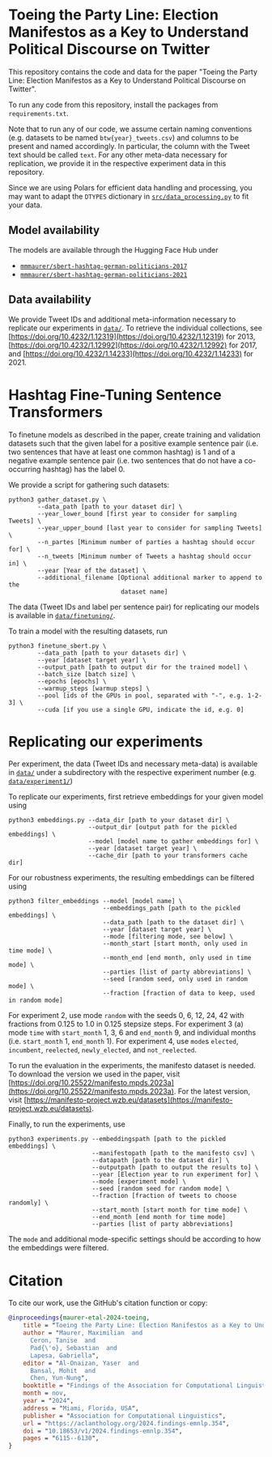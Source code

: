 # Toeing the Party Line: Election Manifestos as a Key to Understand Political Discourse on Twitter

This repository contains the code and data for the paper "Toeing the Party Line: Election Manifestos as a Key to Understand Political Discourse on Twitter".

To run any code from this repository, install the packages from `requirements.txt`.

Note that to run any of our code, we assume certain naming conventions (e.g. datasets to be named `btw{year}_tweets.csv`) and columns to be present and named accordingly. In particular, the column with the Tweet text should be called `text`. For any other meta-data necessary for replication, we provide it in the respective experiment data in this repository. 

Since we are using Polars for efficient data handling and processing, you may want to adapt the `DTYPES` dictionary in [`src/data_processing.py`](src/data_processing.py) to fit your data.
## Model availability

The models are available through the Hugging Face Hub under 
- [`mmmaurer/sbert-hashtag-german-politicians-2017`](https://huggingface.co/mmmaurer/sbert-hashtag-german-politicians-2017)
- [`mmmaurer/sbert-hashtag-german-politicians-2021`](https://huggingface.co/mmmaurer/sbert-hashtag-german-politicians-2017)

## Data availability
We provide Tweet IDs and additional meta-information necessary to replicate our experiments in [`data/`](data/).
To retrieve the individual collections, see [https://doi.org/10.4232/1.12319](https://doi.org/10.4232/1.12319) for 2013, [https://doi.org/10.4232/1.12992](https://doi.org/10.4232/1.12992) for 2017, and [https://doi.org/10.4232/1.14233](https://doi.org/10.4232/1.14233) for 2021.

# Hashtag Fine-Tuning Sentence Transformers
To finetune models as described in the paper, create training and validation datasets such that the given label for a positive example sentence pair (i.e. two sentences that have at least one common hashtag) is $1$ and of a negative example sentence pair (i.e. two sentences that do not have a co-occurring hashtag) has the label $0$.

We provide a script for gathering such datasets:

```
python3 gather_dataset.py \
        --data_path [path to your dataset dir] \
        --year_lower_bound [first year to consider for sampling Tweets] \
        --year_upper_bound [last year to consider for sampling Tweets] \
        --n_partes [Minimum number of parties a hashtag should occur for] \
        --n_tweets [Minimum number of Tweets a hashtag should occur in] \
        --year [Year of the dataset] \
        --additional_filename [Optional additional marker to append to the
                               dataset name]
```
The data (Tweet IDs and label per sentence pair) for replicating our models is available in [`data/finetuning/`](data/finetuning/).

To train a model with the resulting datasets, run

```
python3 finetune_sbert.py \
        --data_path [path to your datasets dir] \
        --year [dataset target year] \
        --output_path [path to output dir for the trained model] \
        --batch_size [batch size] \
        --epochs [epochs] \
        --warmup_steps [warmup steps] \
        --pool [ids of the GPUs in pool, separated with "-", e.g. 1-2-3] \
        --cuda [if you use a single GPU, indicate the id, e.g. 0]
```

# Replicating our experiments

Per experiment, the data (Tweet IDs and necessary meta-data) is available in [`data/`](data/) under a subdirectory with the respective experiment number (e.g. [`data/experiment1/`](data/experiment1/))

To replicate our experiments, first retrieve embeddings for your given model using 
```
python3 embeddings.py --data_dir [path to your dataset dir] \
                      --output_dir [output path for the pickled embeddings] \
                      --model [model name to gather embeddings for] \
                      --year [dataset target year] \
                      --cache_dir [path to your transformers cache dir]
```

For our robustness experiments, the resulting embeddings can be filtered using

```
python3 filter_embeddings --model [model name] \
                          --embeddings_path [path to the pickled embeddings] \
                          --data_path [path to the dataset dir] \
                          --year [dataset target year] \
                          --mode [filtering mode, see below] \
                          --month_start [start month, only used in time mode] \
                          --month_end [end month, only used in time mode] \
                          --parties [list of party abbreviations] \
                          --seed [random seed, only used in random mode] \
                          --fraction [fraction of data to keep, used in random mode]
```

For experiment 2, use mode `random` with the seeds $0$, $6$, $12$, $24$, $42$ with fractions from $0.125$ to $1.0$ in $0.125$ stepsize steps. For experiment 3 (a) mode `time` with `start_month` $1$, $3$, $6$ and `end_month` $9$, and individual months (i.e. `start_month` $1$, `end_month` $1$). For experiment 4, use `mode`s ```elected```, ```incumbent```, ```reelected```, ```newly_elected```, and ```not_reelected```.

To run the evaluation in the experiments, the manifesto dataset is needed. To download the version we used in the paper, visit [https://doi.org/10.25522/manifesto.mpds.2023a](https://doi.org/10.25522/manifesto.mpds.2023a). For the latest version, visit [https://manifesto-project.wzb.eu/datasets](https://manifesto-project.wzb.eu/datasets).

Finally, to run the experiments, use

```
python3 experiments.py --embeddingspath [path to the pickled embeddings] \
                       --manifestopath [path to the manifesto csv] \
                       --datapath [path to the dataset dir] \
                       --outputpath [path to output the results to] \
                       --year [Election year to run experiment for] \
                       --mode [experiment mode] \
                       --seed [random seed for random mode] \
                       --fraction [fraction of tweets to choose randomly] \
                       --start_month [start month for time mode] \
                       --end_month [end month for time mode]
                       --parties [list of party abbreviations]
```
The `mode` and additional mode-specific settings should be according to how the embeddings were filtered.

# Citation
To cite our work, use the GitHub's citation function or copy:
```bibtex
@inproceedings{maurer-etal-2024-toeing,
    title = "Toeing the Party Line: Election Manifestos as a Key to Understand Political Discourse on {T}witter",
    author = "Maurer, Maximilian  and
      Ceron, Tanise  and
      Pad{\'o}, Sebastian  and
      Lapesa, Gabriella",
    editor = "Al-Onaizan, Yaser  and
      Bansal, Mohit  and
      Chen, Yun-Nung",
    booktitle = "Findings of the Association for Computational Linguistics: EMNLP 2024",
    month = nov,
    year = "2024",
    address = "Miami, Florida, USA",
    publisher = "Association for Computational Linguistics",
    url = "https://aclanthology.org/2024.findings-emnlp.354",
    doi = "10.18653/v1/2024.findings-emnlp.354",
    pages = "6115--6130",
}
```